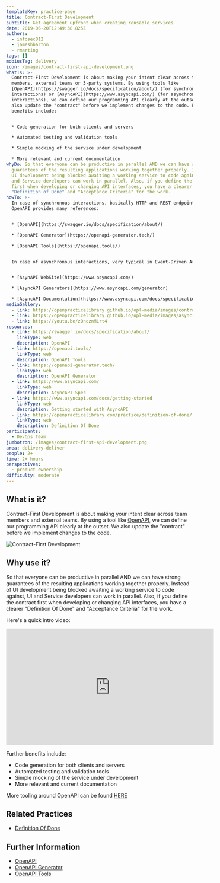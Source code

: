 ```yaml
---
templateKey: practice-page
title: Contract-First Development
subtitle: Get agreement upfront when creating reusable services
date: 2019-06-20T12:49:38.825Z
authors:
  - infosec812
  - jameshbarton
  - rmarting
tags: []
mobiusTag: delivery
icon: /images/contract-first-api-development.png
whatIs: >-
  Contract-First Development is about making your intent clear across team
  members, external teams or 3-party systems. By using tools like
  [OpenAPI](https://swagger.io/docs/specification/about/) (for synchronous
  interactions) or [AsyncAPI](https://www.asyncapi.com/) (for asynchronous
  interactions), we can define our programming API clearly at the outset. We
  also update the "contract" before we implement changes to the code. Further
  benefits include:


  * Code generation for both clients and servers

  * Automated testing and validation tools

  * Simple mocking of the service under development

  * More relevant and current documentation
whyDo: So that everyone can be productive in parallel AND we can have strong
  guarantees of the resulting applications working together properly. Instead of
  UI development being blocked awaiting a working service to code against, UI
  and Service developers can work in parallel. Also, if you define the contract
  first when developing or changing API interfaces, you have a clearer
  "Definition of Done" and "Acceptance Criteria" for the work.
howTo: >-
  In case of synchronous interactions, basically HTTP and REST endpoints,
  OpenAPI provides many references:


  * [OpenAPI](https://swagger.io/docs/specification/about/)

  * [OpenAPI Generator](https://openapi-generator.tech/)

  * [OpenAPI Tools](https://openapi.tools/)


  In case of asynchronous interactions, very typical in Event-Driven Architectures or Messaging systems, AsyncAPI provides many references:


  * [AsynAPI WebSite](https://www.asyncapi.com/)

  * [AsyncAPI Generators](https://www.asyncapi.com/generator)

  * [AsyncAPI Documentation](https://www.asyncapi.com/docs/specifications/v2.1.0)
mediaGallery:
  - link: https://openpracticelibrary.github.io/opl-media/images/contract-first-api-development.png
  - link: https://openpracticelibrary.github.io/opl-media/images/async-api-spec.png
  - link: https://youtu.be/zQncznMLrt4
resources:
  - link: https://swagger.io/docs/specification/about/
    linkType: web
    description: OpenAPI
  - link: https://openapi.tools/
    linkType: web
    description: OpenAPI Tools
  - link: https://openapi-generator.tech/
    linkType: web
    description: OpenAPI Generator
  - link: https://www.asyncapi.com/
    linkType: web
    description: AsyncAPI Spec
  - link: https://www.asyncapi.com/docs/getting-started
    linkType: web
    description: Getting started with AsyncAPI
  - link: https://openpracticelibrary.com/practice/definition-of-done/
    linkType: web
    description: Definition Of Done
participants:
  - DevOps Team
jumbotron: /images/contract-first-api-development.png
area: delivery-deliver
people: 2+
time: 2+ hours
perspectives:
  - product-ownership
difficulty: moderate
---
```

## What is it?

Contract-First Development is about making your intent clear across team members and external teams. By using a tool like [OpenAPI](https://swagger.io/docs/specification/about/), we can define our programming API clearly at the outset. We also update the "contract" before we implement changes to the code.

![Contract-First Development](/images/contract-first-api-development.png "Contract-First Development")

## Why use it?

So that everyone can be productive in parallel AND we can have strong guarantees of the resulting applications working together properly. Instead of UI development being blocked awaiting a working service to code against, UI and Service developers can work in parallel. Also, if you define the contract first when developing or changing API interfaces, you have a clearer "Definition Of Done" and "Acceptance Criteria" for the work.

Here's a quick intro video:

<iframe width="560" height="315" src="https://www.youtube.com/embed/zQncznMLrt4" frameborder="0" allow="accelerometer; autoplay; encrypted-media; gyroscope; picture-in-picture" allowfullscreen></iframe>

Further benefits include:

- Code generation for both clients and servers
- Automated testing and validation tools
- Simple mocking of the service under development
- More relevant and current documentation

More tooling around OpenAPI can be found [HERE](https://openapi.tools/)


## Related Practices

- [Definition Of Done](https://openpracticelibrary.com/practice/definition-of-done/)

## Further Information

- [OpenAPI](https://swagger.io/docs/specification/about/)
- [OpenAPI Generator](https://openapi-generator.tech/)
- [OpenAPI Tools](https://openapi.tools/)
